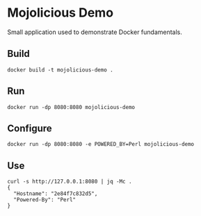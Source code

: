 # Mojolicious Demo

Small application used to demonstrate Docker fundamentals.

## Build
`docker build -t mojolicious-demo .`

## Run
`docker run -dp 8080:8080 mojolicious-demo`

## Configure
`docker run -dp 8080:8080 -e POWERED_BY=Perl mojolicious-demo`

## Use
```
curl -s http://127.0.0.1:8080 | jq -Mc .
{
  "Hostname": "2e84f7c832d5",
  "Powered-By": "Perl"
}
```
